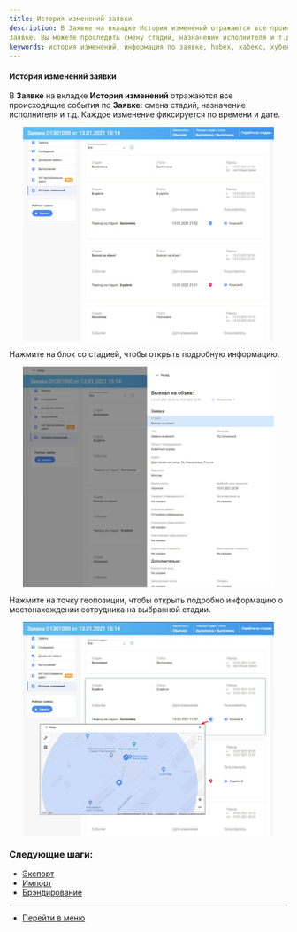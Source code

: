 ```yaml
---
title: История изменений заявки
description: В Заявке на вкладке История изменений отражаются все происходящие события по
Заявке. Вы можете проследить смену стадий, назначение исполнителя и т.д. Каждое изменение фиксируется по времени и дате.
keywords: история изменений, информация по заявке, hubex, хабекс, хубекс, хабикс
---
```


#### История изменений заявки
<html>
<meta charset="utf-8">
</html>
<body>
<p>В <strong>Заявке</strong> на вкладке <strong>История изменений</strong> отражаются все происходящие события по
    <strong>Заявке</strong>: смена стадий, назначение исполнителя и т.д. Каждое изменение фиксируется по времени и дате.
</p>
<div>
    <img style="margin: 0 auto; display: block; max-width: 90%;"
         src="/attachments/images/FAQ/USER/HistoryOfChanges/History.jpg"/>
</div>

<p>Нажмите на блок со стадией, чтобы открыть подробную информацию.</p>
<div>
    <img style="margin: 0 auto; display: block; max-width: 90%;"
         src="/attachments/images/FAQ/USER/HistoryOfChanges/Stage.jpg"/>
</div>
<p>Нажмите на точку геопозиции, чтобы открыть подробно информацию о местонахождении сотрудника на выбранной стадии.</p>
<div>
    <img style="margin: 0 auto; display: block; max-width: 90%;"
         src="/attachments/images/FAQ/USER/HistoryOfChanges/History2.jpg"/>
</div>
</body>

### Следующие шаги:
- [Экспорт](./Export.md)
- [Импорт](./Import.md)
- [Брэндирование](./Branding.md)

___
- [Перейти в меню](http://wiki.hubex.ru)
